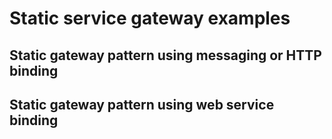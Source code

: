 <!-- image -->

# Static service gateway examples

## Static gateway pattern using messaging or HTTP binding

<!-- image -->

<!-- image -->

## Static gateway pattern using web service binding

<!-- image -->

<!-- image -->